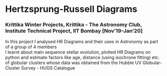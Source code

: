 # Hertzsprung-Russell Diagrams
### Krittika Winter Projects, Krittika - The Astronomy Club, Institute Technical Project, IIT Bombay [Nov’19-Jan’20]
In this project I analysed HR Diagrams and their uses in Astronomy as part of a group of 4 members  
I learnt about main sequence stellar evolution, plotted HR Diagrams on python and estimate factors like age, distance (using isochrone fitting) etc. of globular clusters whose data was obtained from the Hubble UV Globular-Cluster Survey - HUGS Catalogue
